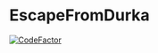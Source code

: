 # EscapeFromDurka
[![CodeFactor](https://www.codefactor.io/repository/github/durkarkadevs/escapefromdurka/badge/master)](https://www.codefactor.io/repository/github/durkarkadevs/escapefromdurka/overview/master)
